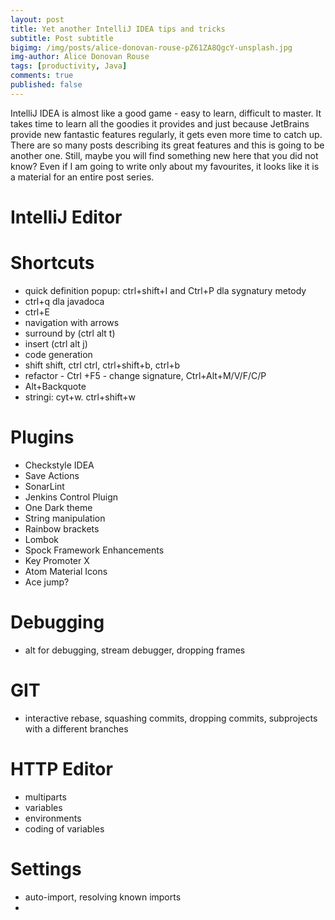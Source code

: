 ```yaml
---
layout: post
title: Yet another IntelliJ IDEA tips and tricks
subtitle: Post subtitle
bigimg: /img/posts/alice-donovan-rouse-pZ61ZA8QgcY-unsplash.jpg
img-author: Alice Donovan Rouse
tags: [productivity, Java]
comments: true
published: false
---
```


IntelliJ IDEA is almost like a good game - easy to learn, difficult to master. It takes time to learn all the goodies it provides and just because JetBrains provide
new fantastic features regularly, it gets even more time to catch up. There are so many posts describing its great features and this is going to be another one.
Still, maybe you will find something new here that you did not know? Even if I am going to write only about my favourites, it looks like it is a material for an entire post series.

# IntelliJ Editor


# Shortcuts
- quick definition popup: ctrl+shift+I and Ctrl+P dla sygnatury metody
- ctrl+q dla javadoca
- ctrl+E
- navigation with arrows
- surround by (ctrl alt t)
- insert (ctrl alt j)
- code generation
- shift shift, ctrl ctrl, ctrl+shift+b, ctrl+b
- refactor - Ctrl +F5 - change signature, Ctrl+Alt+M/V/F/C/P
- Alt+Backquote
- stringi: cyt+w. ctrl+shift+w

# Plugins
- Checkstyle IDEA
- Save Actions
- SonarLint
- Jenkins Control Pluign
- One Dark theme
- String manipulation
- Rainbow brackets
- Lombok
- Spock Framework Enhancements
- Key Promoter X
- Atom Material Icons
- Ace jump?

# Debugging
- alt for debugging, stream debugger, dropping frames

# GIT
- interactive rebase, squashing commits, dropping commits, subprojects with a different branches

# HTTP Editor
- multiparts
- variables
- environments
- coding of variables

# Settings
- auto-import, resolving known imports
- 
